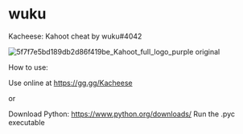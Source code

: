 # wuku
Kacheese: Kahoot cheat by wuku#4042

![5f7f7e5bd189db2d86f419be_Kahoot_full_logo_purple original](https://user-images.githubusercontent.com/80927421/197266143-adb120b8-c821-4afe-b844-4a349ccd71c1.png)


How to use:


Use online at https://gg.gg/Kacheese

or

Download Python: https://www.python.org/downloads/
Run the .pyc executable

